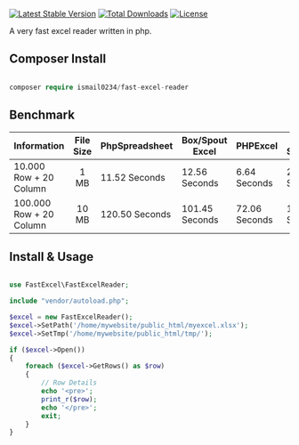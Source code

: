 [![Latest Stable Version](https://poser.pugx.org/ismail0234/fast-excel-reader/v/stable)](https://packagist.org/packages/ismail0234/fast-excel-reader)
[![Total Downloads](https://poser.pugx.org/ismail0234/fast-excel-reader/downloads)](https://packagist.org/packages/ismail0234/fast-excel-reader)
[![License](https://poser.pugx.org/ismail0234/fast-excel-reader/license)](https://packagist.org/packages/ismail0234/fast-excel-reader)

A very fast excel reader written in php.

## Composer Install

```php

composer require ismail0234/fast-excel-reader

```

## Benchmark

| Information             | File Size | PhpSpreadsheet | Box/Spout Excel | PHPExcel      | Akeneo Spreadsheet | FastExcelReader |
|-------------------------|:---------:|----------------|-----------------|---------------|--------------------|-----------------|
| 10.000 Row + 20 Column  | 1 MB      | 11.52 Seconds  | 12.56 Seconds   | 6.64 Seconds  | 2.06 Seconds       | 0.44 Seconds    |
| 100.000 Row + 20 Column | 10 MB     | 120.50 Seconds | 101.45 Seconds  | 72.06 Seconds | 17.94 Seconds      | 3.97 Seconds    |

## Install & Usage

```php

use FastExcel\FastExcelReader;

include "vendor/autoload.php";

$excel = new FastExcelReader();
$excel->SetPath('/home/mywebsite/public_html/myexcel.xlsx');
$excel->SetTmp('/home/mywebsite/public_html/tmp/');

if ($excel->Open())
{
	foreach ($excel->GetRows() as $row) 
	{
		// Row Details
		echo '<pre>';
		print_r($row);
		echo '</pre>';
		exit;
	}
}
```
